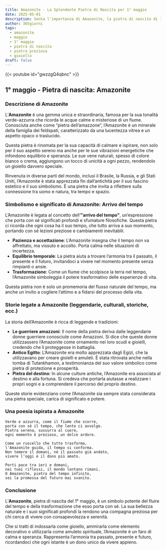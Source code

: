 ```yaml
---
title: Amazonite - La Splendente Pietra di Nascita per 1° maggio
date: 2025-05-01
description: Senta l'importanza di Amazonite, la pietra di nascita di 1° maggio che simboleggia Arrivo del tempo. Lasci che la sua bellezza e il suo significato illuminino la sua giornata.
author: 365giorni
tags:
  - amazonite
  - maggio
  - 1° maggio
  - pietra di nascita
  - pietra preziosa
  - gioiello
draft: false
---
```


{{< youtube id="gwzzgQ4qbnc" >}}

## 1° maggio - Pietra di nascita: Amazonite

### Descrizione di Amazonite

L’**Amazonite** è una gemma unica e straordinaria, famosa per la sua tonalità verde-azzurra che ricorda le acque calme e misteriose di un fiume. Conosciuta anche come “pietra dell’amazzone”, l’Amazonite è un minerale della famiglia dei feldspati, caratterizzato da una lucentezza vitrea e un aspetto opaco o traslucido.

Questa pietra è rinomata per la sua capacità di calmare e ispirare, non solo per il suo aspetto sereno ma anche per le sue vibrazioni energetiche che infondono equilibrio e speranza. Le sue vene naturali, spesso di colore bianco o crema, aggiungono un tocco di unicità a ogni pezzo, rendendolo un gioiello davvero speciale.

Rinvenuta in diverse parti del mondo, inclusi il Brasile, la Russia, e gli Stati Uniti, l’Amazonite è stata apprezzata fin dall’antichità per il suo fascino estetico e il suo simbolismo. È una pietra che invita a riflettere sulla connessione tra uomo e natura, tra tempo e spazio.

### Simbolismo e significato di Amazonite: Arrivo del tempo

L’Amazonite è legata al concetto dell’**"arrivo del tempo"**, un’espressione che porta con sé significati profondi e sfumature filosofiche. Questa pietra ci ricorda che ogni cosa ha il suo tempo, che tutto arriva a suo momento, portando con sé lezioni preziose e cambiamenti inevitabili.

- **Pazienza e accettazione**: L’Amazonite insegna che il tempo non va affrettato, ma vissuto e accolto. Porta calma nelle situazioni di incertezza.
- **Equilibrio temporale**: La pietra aiuta a trovare l’armonia tra il passato, il presente e il futuro, invitandoci a vivere nel momento presente senza rimpianti o ansie.
- **Trasformazione**: Come un fiume che scolpisce la terra nel tempo, l’Amazonite simboleggia il potere trasformativo delle esperienze di vita.

Questa pietra non è solo un promemoria del flusso naturale del tempo, ma anche un invito a cogliere l’attimo e a fidarsi del processo della vita.

### Storie legate a Amazonite (leggendarie, culturali, storiche, ecc.)

La storia dell’Amazonite è ricca di leggende e tradizioni:

- **Le guerriere amazzoni**: Il nome della pietra deriva dalle leggendarie donne guerriere conosciute come Amazzoni. Si dice che queste donne utilizzassero l’Amazonite come ornamento nei loro scudi e gioielli, credendo che li proteggesse in battaglia.
- **Antico Egitto**: L’Amazonite era molto apprezzata dagli Egizi, che la utilizzavano per creare gioielli e amuleti. È stata ritrovata anche nella tomba di Tutankhamon, a testimonianza del suo valore simbolico come pietra di protezione e prosperità.
- **Pietra del destino**: In alcune culture antiche, l’Amazonite era associata al destino e alla fortuna. Si credeva che portarla aiutasse a realizzare i propri sogni e a comprendere il percorso del proprio destino.

Queste storie evidenziano come l’Amazonite sia sempre stata considerata una pietra speciale, carica di significato e potere.

### Una poesia ispirata a Amazonite

```
Verde e azzurra, come il fiume che scorre,  
porta con sé il tempo, che lento ci avvolge.  
Pietra serena, sussurra al cuore,  
ogni momento è prezioso, un dolce ardore.

Come un ruscello che tutto trasforma,  
l'Amazonite guida, il tempo si conforma.  
Non temere il domani, né il passato già andato,  
vivere l’oggi è il dono più amato.

Porti pace tra ieri e domani,  
nei tuoi riflessi, il mondo lontano rimani.  
O Amazonite, pietra del tempo infinito,  
sei la promessa del futuro mai svanito.
```

### Conclusione

L’**Amazonite**, pietra di nascita del 1° maggio, è un simbolo potente del fluire del tempo e della trasformazione che esso porta con sé. La sua bellezza naturale e i suoi significati profondi la rendono una compagna preziosa per chi cerca di vivere con consapevolezza e serenità.

Che si tratti di indossarla come gioiello, ammirarla come elemento decorativo o utilizzarla come amuleto spirituale, l’Amazonite è un faro di calma e speranza. Rappresenta l’armonia tra passato, presente e futuro, ricordandoci che ogni istante è un dono unico da vivere appieno.